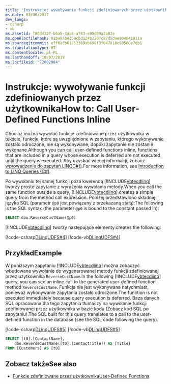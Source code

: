 ```yaml
---
title: 'Instrukcje: wywoływanie funkcji zdefiniowanych przez użytkownika'
ms.date: 03/30/2017
dev_langs:
- csharp
- vb
ms.assetid: f80d4327-b6a5-4aa8-a743-e95d09a2a02e
ms.openlocfilehash: 01ba9ab4359cbd124b2207c87d5dae904641911a
ms.sourcegitcommit: eff6adb61852369ab690f3f047818c90580e7eb1
ms.translationtype: MT
ms.contentlocale: pl-PL
ms.lasthandoff: 10/07/2019
ms.locfileid: "72002984"
---
```

# <a name="how-to-call-user-defined-functions-inline"></a><span data-ttu-id="3f837-102">Instrukcje: wywoływanie funkcji zdefiniowanych przez użytkownika</span><span class="sxs-lookup"><span data-stu-id="3f837-102">How to: Call User-Defined Functions Inline</span></span>
<span data-ttu-id="3f837-103">Chociaż można wywołać funkcje zdefiniowane przez użytkownika w tekście, funkcje, które są uwzględnione w zapytaniu, którego wykonywanie zostało odroczone, nie są wykonywane, dopóki zapytanie nie zostanie wykonane.</span><span class="sxs-lookup"><span data-stu-id="3f837-103">Although you can call user-defined functions inline, functions that are included in a query whose execution is deferred are not executed until the query is executed.</span></span> <span data-ttu-id="3f837-104">Aby uzyskać więcej informacji, zobacz [wprowadzenie do zapytań LINQC#()](../../../../../csharp/programming-guide/concepts/linq/introduction-to-linq-queries.md).</span><span class="sxs-lookup"><span data-stu-id="3f837-104">For more information, see [Introduction to LINQ Queries (C#)](../../../../../csharp/programming-guide/concepts/linq/introduction-to-linq-queries.md).</span></span>  
  
 <span data-ttu-id="3f837-105">Po wywołaniu tej samej funkcji poza kwerendą [!INCLUDE[vbtecdlinq](../../../../../../includes/vbtecdlinq-md.md)] tworzy proste zapytanie z wyrażenia wywołania metody.</span><span class="sxs-lookup"><span data-stu-id="3f837-105">When you call the same function outside a query, [!INCLUDE[vbtecdlinq](../../../../../../includes/vbtecdlinq-md.md)] creates a simple query from the method call expression.</span></span> <span data-ttu-id="3f837-106">Poniżej przedstawiono składnię języka SQL (parametr `@p0` jest powiązany z przekazaną stałą):</span><span class="sxs-lookup"><span data-stu-id="3f837-106">The following is the SQL syntax (the parameter `@p0` is bound to the constant passed in):</span></span>  
  
```sql  
SELECT dbo.ReverseCustName(@p0)  
```  
  
 [!INCLUDE[vbtecdlinq](../../../../../../includes/vbtecdlinq-md.md)] <span data-ttu-id="3f837-107">tworzy następujące elementy:</span><span class="sxs-lookup"><span data-stu-id="3f837-107">creates the following:</span></span>  
  
 [!code-csharp[DLinqUDFS#4](../../../../../../samples/snippets/csharp/VS_Snippets_Data/DLinqUDFS/cs/Program.cs#4)]
 [!code-vb[DLinqUDFS#4](../../../../../../samples/snippets/visualbasic/VS_Snippets_Data/DLinqUDFS/vb/Module1.vb#4)]  
  
## <a name="example"></a><span data-ttu-id="3f837-108">Przykład</span><span class="sxs-lookup"><span data-stu-id="3f837-108">Example</span></span>  
 <span data-ttu-id="3f837-109">W poniższym zapytaniu [!INCLUDE[vbtecdlinq](../../../../../../includes/vbtecdlinq-md.md)] można zobaczyć wbudowane wywołanie do wygenerowanej metody funkcji zdefiniowanej przez użytkownika `ReverseCustName`.</span><span class="sxs-lookup"><span data-stu-id="3f837-109">In the following [!INCLUDE[vbtecdlinq](../../../../../../includes/vbtecdlinq-md.md)] query, you can see an inline call to the generated user-defined function method `ReverseCustName`.</span></span> <span data-ttu-id="3f837-110">Funkcja nie jest wykonywana natychmiast, ponieważ wykonywanie zapytania zostało odroczone.</span><span class="sxs-lookup"><span data-stu-id="3f837-110">The function is not executed immediately because query execution is deferred.</span></span> <span data-ttu-id="3f837-111">Baza danych SQL opracowana dla tego zapytania tłumaczy na wywołanie funkcji zdefiniowanej przez użytkownika w bazie kodu (Zobacz kod SQL po zapytaniu).</span><span class="sxs-lookup"><span data-stu-id="3f837-111">The SQL built for this query translates to a call to the user-defined function in the database (see the SQL code following the query).</span></span>  
  
 [!code-csharp[DLinqUDFS#5](../../../../../../samples/snippets/csharp/VS_Snippets_Data/DLinqUDFS/cs/Program.cs#5)]
 [!code-vb[DLinqUDFS#5](../../../../../../samples/snippets/visualbasic/VS_Snippets_Data/DLinqUDFS/vb/Module1.vb#5)]  
  
```sql  
SELECT [t0].[ContactName],  
    dbo.ReverseCustName([t0].[ContactTitle]) AS [Title]  
FROM [Customers] AS [t0]  
```  
  
## <a name="see-also"></a><span data-ttu-id="3f837-112">Zobacz także</span><span class="sxs-lookup"><span data-stu-id="3f837-112">See also</span></span>

- [<span data-ttu-id="3f837-113">Funkcje zdefiniowane przez użytkownika</span><span class="sxs-lookup"><span data-stu-id="3f837-113">User-Defined Functions</span></span>](user-defined-functions.md)

